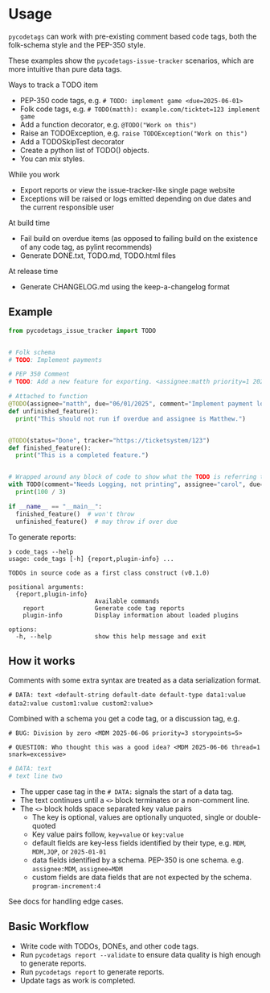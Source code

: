 # Usage

`pycodetags` can work with pre-existing comment based code tags, both the folk-schema style and the PEP-350 style.

These examples show the `pycodetags-issue-tracker` scenarios, which are more intuitive than pure data tags.

Ways to track a TODO item

- PEP-350 code tags, e.g. `# TODO: implement game <due=2025-06-01>`
- Folk code tags, e.g. `# TODO(matth): example.com/ticktet=123 implement game`
- Add a function decorator, e.g. `@TODO("Work on this")`
- Raise an TODOException, e.g. `raise TODOException("Work on this")`
- Add a TODOSkipTest decorator
- Create a python list of TODO() objects.
- You can mix styles.

While you work

- Export reports or view the issue-tracker-like single page website
- Exceptions will be raised or logs emitted depending on due dates and the current responsible user

At build time

- Fail build on overdue items (as opposed to failing build on the existence of any code tag, as pylint recommends)
- Generate DONE.txt, TODO.md, TODO.html files

At release time

- Generate CHANGELOG.md using the keep-a-changelog format

## Example

```python
from pycodetags_issue_tracker import TODO


# Folk schema
# TODO: Implement payments

# PEP 350 Comment
# TODO: Add a new feature for exporting. <assignee:matth priority=1 2025-06-15>

# Attached to function
@TODO(assignee="matth", due="06/01/2025", comment="Implement payment logic")
def unfinished_feature():
  print("This should not run if overdue and assignee is Matthew.")


@TODO(status="Done", tracker="https://ticketsystem/123")
def finished_feature():
  print("This is a completed feature.")


# Wrapped around any block of code to show what the TODO is referring to
with TODO(comment="Needs Logging, not printing", assignee="carol", due="2025-07-01"):
  print(100 / 3)

if __name__ == "__main__":
  finished_feature()  # won't throw
  unfinished_feature()  # may throw if over due
```

To generate reports:

```text
❯ code_tags --help
usage: code_tags [-h] {report,plugin-info} ...

TODOs in source code as a first class construct (v0.1.0)

positional arguments:
  {report,plugin-info}
                        Available commands
    report              Generate code tag reports
    plugin-info         Display information about loaded plugins
 
options:
  -h, --help            show this help message and exit
```

## How it works

Comments with some extra syntax are treated as a data serialization format.

`# DATA: text <default-string default-date default-type data1:value data2:value custom1:value custom2:value`>

Combined with a schema you get a code tag, or a discussion tag, e.g.

`# BUG: Division by zero <MDM 2025-06-06 priority=3 storypoints=5>`

`# QUESTION: Who thought this was a good idea? <MDM 2025-06-06 thread=1 snark=excessive>`

```python
# DATA: text
# text line two
```

- The upper case tag in the `# DATA:` signals the start of a data tag.
- The text continues until a `<>` block terminates or a non-comment line.
- The `<>` block holds space separated key value pairs
  - The key is optional, values are optionally unquoted, single or double-quoted
  - Key value pairs follow, `key=value` or `key:value`
  - default fields are key-less fields identified by their type, e.g. `MDM`, `MDM,JQP`, or `2025-01-01`
  - data fields identified by a schema. PEP-350 is one schema. e.g. `assignee:MDM`, `assignee=MDM`
  - custom fields are data fields that are not expected by the schema. `program-increment:4`

See docs for handling edge cases.

## Basic Workflow

- Write code with TODOs, DONEs, and other code tags.
- Run `pycodetags report --validate` to ensure data quality is high enough to generate reports.
- Run `pycodetags report` to generate reports.
- Update tags as work is completed.

